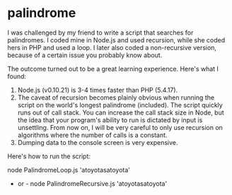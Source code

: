 palindrome
==========

I was challenged by my friend to write a script that searches for palindromes. I coded mine in Node.js
and used recursion, while she coded hers in PHP and used a loop. I later also coded a non-recursive version,
because of a certain issue you probably know about.

The outcome turned out to be a great learning experience. Here's what I found:

1) Node.js (v0.10.21) is 3-4 times faster than PHP (5.4.17).
2) The caveat of recursion becomes plainly obvious when running the script on the world's longest palindrome
   (included). The script quickly runs out of call stack. You can increase the call stack size in Node,
   but the idea that your program's ability to run is dictated by input is unsettling. From now on, I will
   be very careful to only use recursion on algorithms where the number of calls is a constant.
3) Dumping data to the console screen is very expensive.

Here's how to run the script:

node PalindromeLoop.js 'atoyotasatoyota'
- or -
node PalindromeRecursive.js 'atoyotasatoyota'
